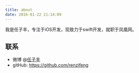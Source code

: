 ```yaml
---
title: about
date: 2016-01-22 21:14:09
---
```


我是任子丰，专注于iOS开发，现致力于swift开发，就职于凤凰网。

## 联系

- 微博 @[任子丰](http://weibo.com/zifeng1300)
- gitHub: https://github.com/renzifeng

